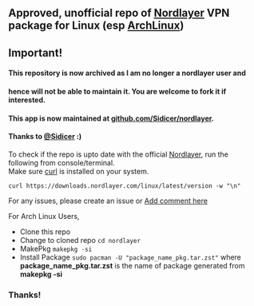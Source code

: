 ## Approved, unofficial repo of [Nordlayer](https://nordlayer.com) VPN package for Linux (esp [ArchLinux](https://archlinux.org/)) 

## Important! ##
#### This repository is now archived as I am no longer a nordlayer user and ####
#### hence will not be able to maintain it. You are welcome to fork it if interested. ####
#### This app is now maintained at [github.com/Sidicer/nordlayer](https://github.com/Sidicer/nordlayer). ####
#### Thanks to [@Sidicer](https://github.com/Sidicer) :) ####


To check if the repo is upto date with the official
[Nordlayer](https://nordlayer.com), run the following from
console/terminal.<br>
Make sure [curl](https://curl.se/) is installed on your system.

```
curl https://downloads.nordlayer.com/linux/latest/version -w "\n"
```
For any issues, please create an issue or
[Add comment here](https://aur.archlinux.org/packages/nordlayer)

For Arch Linux Users,
* Clone this repo
* Change to cloned repo ```cd nordlayer``` 
* MakePkg ```makepkg -si```
* Install Package ```sudo pacman -U "package_name_pkg.tar.zst"``` where
<b>package_name_pkg.tar.zst</b> is the name of package generated from <b>makepkg -si</b>

### Thanks! ###
